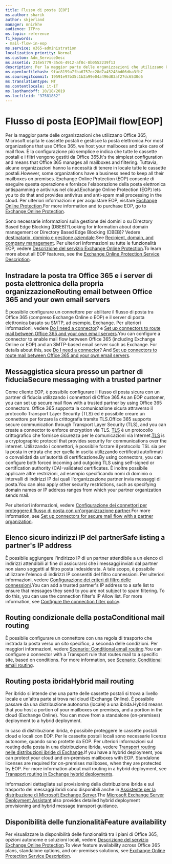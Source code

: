 ```yaml
---
title: Flusso di posta [EOP]
ms.author: sharik
author: skjerland
manager: mnirkhe
audience: ITPro
ms.topic: reference
f1_keywords:
- mail-flow-in-eop
ms.service: o365-administration
localization_priority: Normal
ms.custom: Adm_ServiceDesc
ms.assetid: 214e5779-35c6-4912-af0c-8b0552239f13
description: Per la maggior parte delle organizzazioni che utilizzano Office 365, Microsoft ospita le cassette postali e gestisce la posta elettronica. È la configurazione più semplice e indica che tutte le cassette postali e i filtri vengono gestiti da Office 365. Tuttavia, alcune organizzazioni hanno la necessità di tenere in locale tutte le cassette postali. Exchange Online Protection (EOP) consente di eseguire questa operazione e fornisce l'elaborazione della posta elettronica antispamming e antivirus nel cloud.
ms.openlocfilehash: 9fac8159a7fba6757ec28d7a45248bd06dba3fb7
ms.sourcegitcommit: 19591e97b35c1b2a99e04a496d83af27dc6530d6
ms.translationtype: MT
ms.contentlocale: it-IT
ms.lasthandoff: 10/18/2019
ms.locfileid: "37581852"
---
```

# <a name="mail-floweop"></a><span data-ttu-id="f29d8-106">Flusso di posta [EOP]</span><span class="sxs-lookup"><span data-stu-id="f29d8-106">Mail flow[EOP]</span></span>

<span data-ttu-id="f29d8-107">Per la maggior parte delle organizzazioni che utilizzano Office 365, Microsoft ospita le cassette postali e gestisce la posta elettronica.</span><span class="sxs-lookup"><span data-stu-id="f29d8-107">For most organizations that use Office 365, we host your mailboxes and take care of mail flow.</span></span> <span data-ttu-id="f29d8-108">È la configurazione più semplice e indica che tutte le cassette postali e i filtri vengono gestiti da Office 365.</span><span class="sxs-lookup"><span data-stu-id="f29d8-108">It's the simplest configuration and means that Office 365 manages all mailboxes and filtering.</span></span> <span data-ttu-id="f29d8-109">Tuttavia, alcune organizzazioni hanno la necessità di tenere in locale tutte le cassette postali.</span><span class="sxs-lookup"><span data-stu-id="f29d8-109">However, some organizations have a business need to keep all their mailboxes on premises.</span></span> <span data-ttu-id="f29d8-110">Exchange Online Protection (EOP) consente di eseguire questa operazione e fornisce l'elaborazione della posta elettronica antispamming e antivirus nel cloud.</span><span class="sxs-lookup"><span data-stu-id="f29d8-110">Exchange Online Protection (EOP) lets you to do that and provides antivirus and anti-spam mail processing in the cloud.</span></span> <span data-ttu-id="f29d8-111">Per ulteriori informazioni e per acquistare EOP, visitare [Exchange Online Protection](https://products.office.com/exchange/exchange-email-security-spam-protection).</span><span class="sxs-lookup"><span data-stu-id="f29d8-111">For more information and to purchase EOP, go to [Exchange Online Protection](https://products.office.com/exchange/exchange-email-security-spam-protection).</span></span>
  
<span data-ttu-id="f29d8-112">Sono necessarie informazioni sulla gestione dei domini o su Directory Based Edge Blocking (DBEB)?</span><span class="sxs-lookup"><span data-stu-id="f29d8-112">Looking for information about domain management or Directory Based Edge Blocking (DBEB)?</span></span> <span data-ttu-id="f29d8-113">Vedere [destinatario, dominio e gestione aziendale](recipient-domain-and-company-management.md).</span><span class="sxs-lookup"><span data-stu-id="f29d8-113">See [Recipient, domain, and company management](recipient-domain-and-company-management.md).</span></span> <span data-ttu-id="f29d8-114">Per ulteriori informazioni su tutte le funzionalità EOP, vedere [Descrizione del servizio Exchange Online Protection](exchange-online-protection-service-description.md).</span><span class="sxs-lookup"><span data-stu-id="f29d8-114">To learn more about all EOP features, see the [Exchange Online Protection Service Description](exchange-online-protection-service-description.md).</span></span>
  
## <a name="routing-email-between-office-365-and-your-own-email-servers"></a><span data-ttu-id="f29d8-115">Instradare la posta tra Office 365 e i server di posta elettronica della propria organizzazione</span><span class="sxs-lookup"><span data-stu-id="f29d8-115">Routing email between Office 365 and your own email servers</span></span>

<span data-ttu-id="f29d8-p104">È possibile configurare un connettore per abilitare il flusso di posta tra Office 365 (compreso Exchange Online o EOP) e il server di posta elettronica basato su SMTP, ad esempio, Exchange. Per ulteriori informazioni, vedere [Do I need a connector](https://docs.microsoft.com/exchange/mail-flow-best-practices/use-connectors-to-configure-mail-flow/do-i-need-to-create-a-connector)? e [Set up connectors to route mail between Office 365 and your own email servers](https://docs.microsoft.com/exchange/mail-flow-best-practices/use-connectors-to-configure-mail-flow/set-up-connectors-to-route-mail).</span><span class="sxs-lookup"><span data-stu-id="f29d8-p104">You can configure a connector to enable mail flow between Office 365 (including Exchange Online or EOP) and an SMTP-based email server such as Exchange. For details about this, see [Do I need a connector](https://docs.microsoft.com/exchange/mail-flow-best-practices/use-connectors-to-configure-mail-flow/do-i-need-to-create-a-connector)? And [Set up connectors to route mail between Office 365 and your own email servers](https://docs.microsoft.com/exchange/mail-flow-best-practices/use-connectors-to-configure-mail-flow/set-up-connectors-to-route-mail).</span></span>
  
## <a name="secure-messaging-with-a-trusted-partner"></a><span data-ttu-id="f29d8-119">Messaggistica sicura presso un partner di fiducia</span><span class="sxs-lookup"><span data-stu-id="f29d8-119">Secure messaging with a trusted partner</span></span>

<span data-ttu-id="f29d8-120">Come cliente EOP, è possibile configurare il flusso di posta sicura con un partner di fiducia utilizzando i connettori di Office 365.</span><span class="sxs-lookup"><span data-stu-id="f29d8-120">As an EOP customer, you can set up secure mail flow with a trusted partner by using Office 365 connectors.</span></span> <span data-ttu-id="f29d8-121">Office 365 supporta la comunicazione sicura attraverso il protocollo Transport Layer Security (TLS) ed è possibile creare un connettore per forzare la crittografia tramite TLS.</span><span class="sxs-lookup"><span data-stu-id="f29d8-121">Office 365 supports secure communication through Transport Layer Security (TLS), and you can create a connector to enforce encryption via TLS.</span></span> <span data-ttu-id="f29d8-122">[TLS](https://docs.microsoft.com/microsoft-365/compliance/exchange-online-uses-tls-to-secure-email-connections) è un protocollo crittografico che fornisce sicurezza per le comunicazioni via Internet.</span><span class="sxs-lookup"><span data-stu-id="f29d8-122">[TLS](https://docs.microsoft.com/microsoft-365/compliance/exchange-online-uses-tls-to-secure-email-connections) is a cryptographic protocol that provides security for communications over the internet.</span></span> <span data-ttu-id="f29d8-123">Utilizzando i connettori, è possibile forzare il protocollo TSL sia per la posta in entrata che per quella in uscita utilizzando certificati autofirmati o convalidati da un'autorità di certificazione.</span><span class="sxs-lookup"><span data-stu-id="f29d8-123">By using connectors, you can configure both forced incoming and outgoing TLS using self-signed or certification authority (CA)-validated certificates.</span></span> <span data-ttu-id="f29d8-124">È inoltre possibile applicare altre restrizioni, ad esempio specificando nomi di dominio o intervalli di indirizzi IP dai quali l'organizzazione partner invia messaggi di posta.</span><span class="sxs-lookup"><span data-stu-id="f29d8-124">You can also apply other security restrictions, such as specifying domain names or IP address ranges from which your partner organization sends mail.</span></span> 
  
<span data-ttu-id="f29d8-125">Per ulteriori informazioni, vedere [Configurazione dei connettori per proteggere il flusso di posta con un'organizzazione partner](https://docs.microsoft.com/exchange/mail-flow-best-practices/use-connectors-to-configure-mail-flow/set-up-connectors-for-secure-mail-flow-with-a-partner).</span><span class="sxs-lookup"><span data-stu-id="f29d8-125">For more information, see [Set up connectors for secure mail flow with a partner organization](https://docs.microsoft.com/exchange/mail-flow-best-practices/use-connectors-to-configure-mail-flow/set-up-connectors-for-secure-mail-flow-with-a-partner).</span></span>
  
## <a name="safe-listing-a-partners-ip-address"></a><span data-ttu-id="f29d8-126">Elenco sicuro indirizzi IP del partner</span><span class="sxs-lookup"><span data-stu-id="f29d8-126">Safe listing a partner's IP address</span></span>

<span data-ttu-id="f29d8-p106">È possibile aggiungere l'indirizzo IP di un partner attendibile a un elenco di indirizzi attendibili al fine di assicurarsi che i messaggi inviati dal partner non siano soggetti al filtro posta indesiderata. A tale scopo, è possibile utilizzare l'elenco di indirizzi IP consentiti del filtro connessioni. Per ulteriori informazioni, vedere [Configurazione dei criteri di filtro delle connessioni](https://go.microsoft.com/fwlink/p/?LinkID=287108).</span><span class="sxs-lookup"><span data-stu-id="f29d8-p106">You can add a trusted partner's IP address to a safe list to ensure that messages they send to you are not subject to spam filtering. To do this, you can use the connection filter's IP Allow list. For more information, see [Configure the connection filter policy](https://go.microsoft.com/fwlink/p/?LinkID=287108).</span></span>
  
## <a name="conditional-mail-routing"></a><span data-ttu-id="f29d8-130">Routing condizionale della posta</span><span class="sxs-lookup"><span data-stu-id="f29d8-130">Conditional mail routing</span></span>

<span data-ttu-id="f29d8-p107">È possibile configurare un connettore con una regola di trasporto che instrada la posta verso un sito specifico, a seconda delle condizioni. Per maggiori informazioni, vedere [Scenario: Conditional email routing](https://docs.microsoft.com/exchange/mail-flow-best-practices/use-connectors-to-configure-mail-flow/conditional-mail-routing).</span><span class="sxs-lookup"><span data-stu-id="f29d8-p107">You can configure a connector with a Transport rule that routes mail to a specific site, based on conditions. For more information, see [Scenario: Conditional email routing](https://docs.microsoft.com/exchange/mail-flow-best-practices/use-connectors-to-configure-mail-flow/conditional-mail-routing).</span></span>
  
## <a name="hybrid-mail-routing"></a><span data-ttu-id="f29d8-133">Routing posta ibrida</span><span class="sxs-lookup"><span data-stu-id="f29d8-133">Hybrid mail routing</span></span>

<span data-ttu-id="f29d8-p108">Per ibrido si intende che una parte delle cassette postali si trova a livello locale e un'altra parte si trova nel cloud (Exchange Online). È possibile passare da una distribuzione autonoma (locale) a una ibrida.</span><span class="sxs-lookup"><span data-stu-id="f29d8-p108">Hybrid means that you host a portion of your mailboxes on premises, and a portion in the cloud (Exchange Online). You can move from a standalone (on-premises) deployment to a hybrid deployment.</span></span>
  
<span data-ttu-id="f29d8-p109">In caso di distribuzione ibrida, è possibile proteggere le cassette postali cloud e locali con EOP. Per le cassette postali locali sono necessarie licenze autonome, quando sono protette da EOP. Per ulteriori informazioni sul routing della posta in una distribuzione ibrida, vedere [Transport routing nelle distribuzioni ibride di Exchange](https://go.microsoft.com/fwlink/p/?LinkId=271757).</span><span class="sxs-lookup"><span data-stu-id="f29d8-p109">If you have a hybrid deployment, you can protect your cloud and on-premises mailboxes with EOP. Standalone licenses are required for on-premises mailboxes, when they are protected by EOP. For more information about mail routing in a hybrid deployment, see [Transport routing in Exchange hybrid deployments](https://go.microsoft.com/fwlink/p/?LinkId=271757).</span></span>
  
<span data-ttu-id="f29d8-139">Informazioni dettagliate sul provisioning della distribuzione ibrida e sul trasporto dei messaggi ibridi sono disponibili anche in [Assistente per la distribuzione di Microsoft Exchange Server](https://go.microsoft.com/fwlink/p/?LinkId=287036).</span><span class="sxs-lookup"><span data-stu-id="f29d8-139">The [Microsoft Exchange Server Deployment Assistant](https://go.microsoft.com/fwlink/p/?LinkId=287036) also provides detailed hybrid deployment provisioning and hybrid message transport guidance.</span></span> 
  
## <a name="feature-availability"></a><span data-ttu-id="f29d8-140">Disponibilità delle funzionalità</span><span class="sxs-lookup"><span data-stu-id="f29d8-140">Feature availability</span></span>

<span data-ttu-id="f29d8-141">Per visualizzare la disponibilità delle funzionalità tra i piani di Office 365, opzioni autonome e soluzioni locali, vedere [Descrizione del servizio Exchange Online Protection](exchange-online-protection-service-description.md).</span><span class="sxs-lookup"><span data-stu-id="f29d8-141">To view feature availability across Office 365 plans, standalone options, and on-premises solutions, see [Exchange Online Protection Service Description](exchange-online-protection-service-description.md).</span></span>
